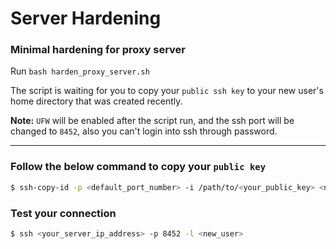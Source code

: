 # Server Hardening
### Minimal hardening for proxy server

Run `bash harden_proxy_server.sh`

The script is waiting for you to copy your `public ssh key` to your new user's home directory that was created recently. 

**Note:** `UFW` will be enabled after the script run, and the ssh port will be changed to `8452`, also you can't login into ssh through password.

--- 

### Follow the below command to copy your `public key`
```bash
$ ssh-copy-id -p <default_port_number> -i /path/to/<your_public_key> <new_user>@<server_address>
```

### Test your connection
```bash
$ ssh <your_server_ip_address> -p 8452 -l <new_user>
```

